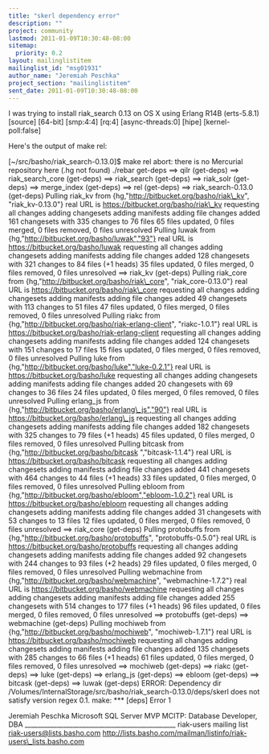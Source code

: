 ```yaml
---
title: "skerl dependency error"
description: ""
project: community
lastmod: 2011-01-09T10:30:48-08:00
sitemap:
  priority: 0.2
layout: mailinglistitem
mailinglist_id: "msg01931"
author_name: "Jeremiah Peschka"
project_section: "mailinglistitem"
sent_date: 2011-01-09T10:30:48-08:00
---
```



I was trying to install riak\_search 0.13 on OS X using Erlang R14B
(erts-5.8.1) [source] [64-bit] [smp:4:4] [rq:4] [async-threads:0] [hipe]
[kernel-poll:false]

Here's the output of make rel:

[~/src/basho/riak\_search-0.13.0]$ make rel
abort: there is no Mercurial repository here (.hg not found)
./rebar get-deps
==> qilr (get-deps)
==> riak\_search\_core (get-deps)
==> riak\_search (get-deps)
==> riak\_solr (get-deps)
==> merge\_index (get-deps)
==> rel (get-deps)
==> riak\_search-0.13.0 (get-deps)
Pulling riak\_kv from {hg,"http://bitbucket.org/basho/riak\_kv",
 "riak\_kv-0.13.0"}
real URL is https://bitbucket.org/basho/riak\_kv
requesting all changes
adding changesets
adding manifests
adding file changes
added 161 changesets with 335 changes to 76 files
65 files updated, 0 files merged, 0 files removed, 0 files unresolved
Pulling luwak from {hg,"http://bitbucket.org/basho/luwak","93"}
real URL is https://bitbucket.org/basho/luwak
requesting all changes
adding changesets
adding manifests
adding file changes
added 128 changesets with 321 changes to 84 files (+1 heads)
35 files updated, 0 files merged, 0 files removed, 0 files unresolved
==> riak\_kv (get-deps)
Pulling riak\_core from {hg,"http://bitbucket.org/basho/riak\_core",
 "riak\_core-0.13.0"}
real URL is https://bitbucket.org/basho/riak\_core
requesting all changes
adding changesets
adding manifests
adding file changes
added 49 changesets with 113 changes to 51 files
47 files updated, 0 files merged, 0 files removed, 0 files unresolved
Pulling riakc from {hg,"http://bitbucket.org/basho/riak-erlang-client",
 "riakc-1.0.1"}
real URL is https://bitbucket.org/basho/riak-erlang-client
requesting all changes
adding changesets
adding manifests
adding file changes
added 124 changesets with 151 changes to 17 files
15 files updated, 0 files merged, 0 files removed, 0 files unresolved
Pulling luke from {hg,"http://bitbucket.org/basho/luke","luke-0.2.1"}
real URL is https://bitbucket.org/basho/luke
requesting all changes
adding changesets
adding manifests
adding file changes
added 20 changesets with 69 changes to 36 files
24 files updated, 0 files merged, 0 files removed, 0 files unresolved
Pulling erlang\_js from {hg,"http://bitbucket.org/basho/erlang\_js","90"}
real URL is https://bitbucket.org/basho/erlang\_js
requesting all changes
adding changesets
adding manifests
adding file changes
added 182 changesets with 325 changes to 79 files (+1 heads)
45 files updated, 0 files merged, 0 files removed, 0 files unresolved
Pulling bitcask from {hg,"http://bitbucket.org/basho/bitcask
","bitcask-1.1.4"}
real URL is https://bitbucket.org/basho/bitcask
requesting all changes
adding changesets
adding manifests
adding file changes
added 441 changesets with 464 changes to 44 files (+1 heads)
33 files updated, 0 files merged, 0 files removed, 0 files unresolved
Pulling ebloom from {hg,"http://bitbucket.org/basho/ebloom","ebloom-1.0.2"}
real URL is https://bitbucket.org/basho/ebloom
requesting all changes
adding changesets
adding manifests
adding file changes
added 31 changesets with 53 changes to 13 files
12 files updated, 0 files merged, 0 files removed, 0 files unresolved
==> riak\_core (get-deps)
Pulling protobuffs from {hg,"http://bitbucket.org/basho/protobuffs",
 "protobuffs-0.5.0"}
real URL is https://bitbucket.org/basho/protobuffs
requesting all changes
adding changesets
adding manifests
adding file changes
added 92 changesets with 244 changes to 93 files (+2 heads)
29 files updated, 0 files merged, 0 files removed, 0 files unresolved
Pulling webmachine from {hg,"http://bitbucket.org/basho/webmachine",
 "webmachine-1.7.2"}
real URL is https://bitbucket.org/basho/webmachine
requesting all changes
adding changesets
adding manifests
adding file changes
added 255 changesets with 514 changes to 177 files (+1 heads)
96 files updated, 0 files merged, 0 files removed, 0 files unresolved
==> protobuffs (get-deps)
==> webmachine (get-deps)
Pulling mochiweb from {hg,"http://bitbucket.org/basho/mochiweb",
 "mochiweb-1.7.1"}
real URL is https://bitbucket.org/basho/mochiweb
requesting all changes
adding changesets
adding manifests
adding file changes
added 135 changesets with 285 changes to 66 files (+1 heads)
61 files updated, 0 files merged, 0 files removed, 0 files unresolved
==> mochiweb (get-deps)
==> riakc (get-deps)
==> luke (get-deps)
==> erlang\_js (get-deps)
==> ebloom (get-deps)
==> bitcask (get-deps)
==> luwak (get-deps)
ERROR: Dependency dir
/Volumes/InternalStorage/src/basho/riak\_search-0.13.0/deps/skerl does not
satisfy version regex 0.1.
make: \*\*\* [deps] Error 1


Jeremiah Peschka
Microsoft SQL Server MVP
MCITP: Database Developer, DBA
\_\_\_\_\_\_\_\_\_\_\_\_\_\_\_\_\_\_\_\_\_\_\_\_\_\_\_\_\_\_\_\_\_\_\_\_\_\_\_\_\_\_\_\_\_\_\_
riak-users mailing list
riak-users@lists.basho.com
http://lists.basho.com/mailman/listinfo/riak-users\_lists.basho.com

